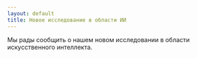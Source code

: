 ```yaml
---
layout: default
title: Новое исследование в области ИИ
---
```


Мы рады сообщить о нашем новом исследовании в области искусственного интеллекта.
